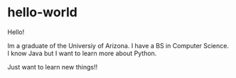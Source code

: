 # hello-world
Hello!

Im a graduate of the Universiy of Arizona. I have a BS in Computer Science. I know Java but I want to learn more about Python. 

Just want to learn new things!!
